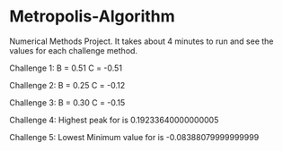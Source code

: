 # Metropolis-Algorithm

Numerical Methods Project. 
It takes about 4 minutes to run and see the values for each challenge method. 


Challenge 1:
B = 0.51
C = -0.51











Challenge 2:
B = 0.25
C = -0.12













Challenge 3: 
B = 0.30
C = -0.15













Challenge 4: 
Highest peak for <m> is 0.19233640000000005
  
Challenge 5: 
Lowest Minimum value for <cp> is -0.08388079999999999
  
  
